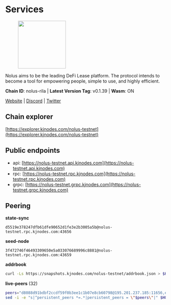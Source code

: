 # Services

<figure><img src="https://raw.githubusercontent.com/kj89/testnet_manuals/main/pingpub/logos/nolus.png" width="150" alt=""><figcaption></figcaption></figure>

Nolus aims to be the leading DeFi Lease platform. The protocol  intends to become a tool for empowering people, simple to use, and highly efficient.

**Chain ID**: nolus-rila | **Latest Version Tag**: v0.1.39 | **Wasm**: ON

[Website](https://www.nolus.io) | [Discord](https://discord.gg/nolus-protocol) | [Twitter](https://twitter.com/NolusProtocol)




## Chain explorer
[https://explorer.kjnodes.com/nolus-testnet](https://explorer.kjnodes.com/nolus-testnet)

## Public endpoints

* api: [https://nolus-testnet.api.kjnodes.com](https://nolus-testnet.api.kjnodes.com)
* rpc: [https://nolus-testnet.rpc.kjnodes.com](https://nolus-testnet.rpc.kjnodes.com)
* grpc: [https://nolus-testnet.grpc.kjnodes.com](https://nolus-testnet.grpc.kjnodes.com)

## Peering

**state-sync**

```text
d5519e378247dfb61dfe90652d1fe3e2b3005a5b@nolus-testnet.rpc.kjnodes.com:43656
```

**seed-node**

```text
3f472746f46493309650e5a033076689996c8881@nolus-testnet.rpc.kjnodes.com:43659
```

**addrbook**
```bash
curl -Ls https://snapshots.kjnodes.com/nolus-testnet/addrbook.json > $HOME/.nolus/config/addrbook.json
```

**live-peers** (32)
```bash
peers="d8088d91bdbf2ccdf59f0b3ee1c1b07e8cb60798@195.201.237.185:11656,e0ab3276d94a8fbdf04b0b9eb95df22f7037eb89@167.235.31.186:34656,d5519e378247dfb61dfe90652d1fe3e2b3005a5b@65.109.68.190:43656,387393e38531ac010f500d294505232a77c88766@45.33.32.8:26656,6cf1dbaf1cfee65f14421ba5ac5b165ebe7b0d0a@5.9.97.58:26656,7a1fc4d1cc0ffec7db6a2a15496136e62561b162@161.97.146.108:26656,8c385e6c57a0f3d010437fbf4d5fd6db84d73a8d@185.215.165.0:26656,e0aac09f3de68abf583b0e3994228ee8bd19d1eb@168.119.124.130:45659,6b14535ff005667f324f8439a55a21ee2f170d12@95.217.211.81:26656,28cdf59b342cb19fe488e99fab754ccc90c379e3@185.196.21.104:26656,038eef443b6bab9c28f9109599cd8733b3eb8dff@65.21.185.92:26656,df5523a9d35328716337343cbeea3063cd4fa9b3@65.108.206.118:61256,5289137e6134895c5b3b82a9847869f2a889cdc0@65.108.97.58:2776,e8473dede42e7f0d4668a24d909a5708c5a04a3e@65.108.78.116:11656,19c6579ebb9d869e61c4dd082dc414cac6f799f3@46.4.122.235:26656,d71f6a702561b08023810464a96668045dbabd9e@95.214.55.25:26656,c2c7344a10a39040592a8aa156ef9da17700d9a2@45.84.0.252:26656,9951244a6f7cc04d30e7a122dfbee14c8ca5b542@185.239.208.142:656,85c5ef9ff695574abdf1ab38fb1196bc6482aec5@89.252.21.37:26656,0130c7e5dbc56f4a933215b2ea25cd1ac80efd41@95.31.16.222:26656,1278e67b0f6523c20e665109dd092ef20d6fd70e@45.67.230.23:26656,2b728f3cc8cb5adb9d19f78895892905d895acf4@161.97.171.229:26656,5bf83be8dfe52fe2c204300f1e9b1449487ce5af@88.99.164.158:1176,0bc65a562eff399463fcf18f54716e32054e4cf4@188.166.88.185:26656,0005b1e2c88dbad64b71a706016b340f2afa982f@109.123.244.56:26686,5e2ac913af7420f19157b5f0258dcec5df3511e3@49.37.250.184:26656,5c2a752c9b1952dbed075c56c600c3a79b58c395@195.3.220.135:27016,236a2626ad46bb671b200883b6105350310372ef@135.181.81.65:37656,8b0b427b4567a7a66f05fab1146ee97b52ad7958@93.189.30.119:26656,12b146cd82c7142e9d8aeb4f246499927ecb1c0f@217.13.223.167:36656,67be97f5ef69a4f149fbef7970ba888e5b2c2cff@65.108.231.124:16656,e711b6631c3e5bb2f6c389cbc5d422912b05316b@213.239.216.252:15256"
sed -i -e "s|^persistent_peers *=.*|persistent_peers = \"$peers\"|" $HOME/.nolus/config/config.toml
```
